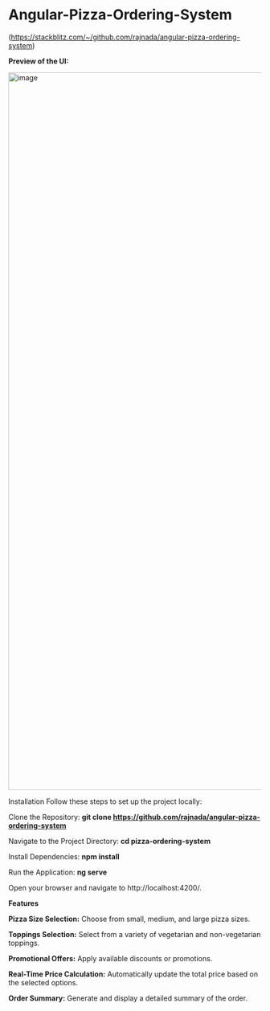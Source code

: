 # Angular-Pizza-Ordering-System

(https://stackblitz.com/~/github.com/rajnada/angular-pizza-ordering-system)

**Preview of the UI:**

<img width="1430" alt="image" src="https://github.com/user-attachments/assets/e9a2d7de-219a-42a0-b0d5-1e5511e5fd42">




Installation 
Follow these steps to set up the project locally:

Clone the Repository:
**git clone https://github.com/rajnada/angular-pizza-ordering-system**

Navigate to the Project Directory:
**cd pizza-ordering-system**

Install Dependencies:
**npm install**

Run the Application:
**ng serve**

Open your browser and navigate to http://localhost:4200/.

**Features**

**Pizza Size Selection:** Choose from small, medium, and large pizza sizes.

**Toppings Selection:** Select from a variety of vegetarian and non-vegetarian toppings.

**Promotional Offers:** Apply available discounts or promotions.

**Real-Time Price Calculation:** Automatically update the total price based on the selected options.

**Order Summary:** Generate and display a detailed summary of the order.
